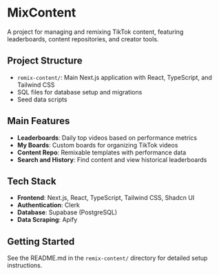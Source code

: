 # MixContent

A project for managing and remixing TikTok content, featuring leaderboards, content repositories, and creator tools.

## Project Structure

- `remix-content/`: Main Next.js application with React, TypeScript, and Tailwind CSS
- SQL files for database setup and migrations
- Seed data scripts

## Main Features

- **Leaderboards**: Daily top videos based on performance metrics
- **My Boards**: Custom boards for organizing TikTok videos
- **Content Repo**: Remixable templates with performance data
- **Search and History**: Find content and view historical leaderboards

## Tech Stack

- **Frontend**: Next.js, React, TypeScript, Tailwind CSS, Shadcn UI
- **Authentication**: Clerk
- **Database**: Supabase (PostgreSQL)
- **Data Scraping**: Apify

## Getting Started

See the README.md in the `remix-content/` directory for detailed setup instructions.